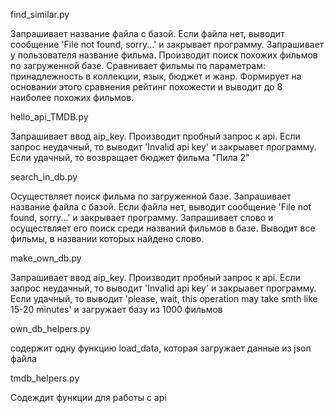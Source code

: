 find_similar.py

Запрашивает название файла с базой. Если файла нет, выводит сообщение 'File not found, sorry...' и закрывает программу.
Запрашивает у пользователя название фильма. Производит поиск похожих фильмов по загруженной базе.
Сравнивает фильмы по параметрам: принадлежность в коллекции, язык, бюджет и жанр.
Формирует на основании этого сравнения рейтинг похожести и выводит до 8 наиболее похожих фильмов.

hello_api_TMDB.py

Запрашивает ввод aip_key. Производит пробный запрос к api.
Если запрос неудачный, то выводит 'Invalid api key' и закрыавет программу.
Если удачный, то возвращает бюджет фильма "Пила 2"

search_in_db.py

Осуществляет поиск фильма по загруженной базе.
Запрашивает название файла с базой. Если файла нет, выводит сообщение 'File not found, sorry...' и закрывает программу.
Запрашивает слово и осуществляет его поиск среди названий фильмов в базе. Выводит все фильмы, в названии которых найдено
слово.

make_own_db.py

Запрашивает ввод aip_key. Производит пробный запрос к api.
Если запрос неудачный, то выводит 'Invalid api key' и закрыавет программу.
Если удачный, то выводит 'please, wait, this operation may take smth like 15-20 minutes' и загружает базу из 1000
фильмов

own_db_helpers.py

содержит одну функцию load_data, которая загружает данные из json файла

tmdb_helpers.py

Содеждит функции для работы с api